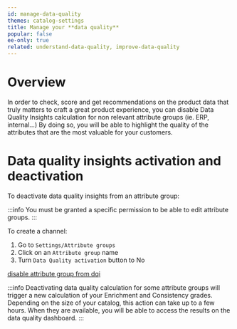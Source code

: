 ```yaml
---
id: manage-data-quality
themes: catalog-settings
title: Manage your **data quality**
popular: false
ee-only: true
related: understand-data-quality, improve-data-quality
---
```


# Overview

In order to check, score and get recommendations on the product data that truly matters to craft a great product experience,  you can disable Data Quality Insights calculation for non relevant attribute groups (ie. ERP, internal…)
By doing so, you will be able to highlight the quality of the attributes that are the most valuable for your customers.

# Data quality insights activation and deactivation

To deactivate data quality insights from an attribute group:

:::info
You must be granted a specific permission to be able to edit attribute groups.
:::

To create a channel:
1.  Go to `Settings/Attribute groups`
2.  Click on an `Attribute group` name
3.  Turn `Data Quality activation` button to No

 [disable attribute group from dqi](dqi-disablement-attribute-group.html)

:::info
Deactivating data quality calculation for some attribute groups will trigger a new calculation of your Enrichment and Consistency grades. Depending on the size of your catalog, this action can take up to a few hours. When they are available, you will be able to access the results on the data quality dashboard.
:::
